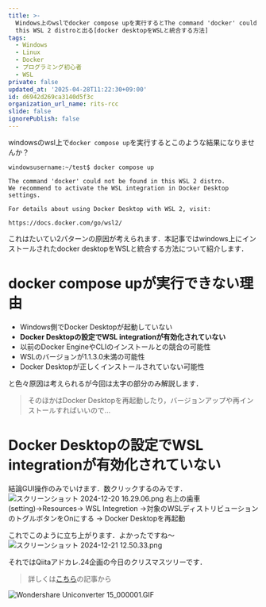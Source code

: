 ```yaml
---
title: >-
  Windows上のwslでdocker compose upを実行するとThe command 'docker' could not be found in
  this WSL 2 distroと出る[docker desktopをWSLと統合する方法]
tags:
  - Windows
  - Linux
  - Docker
  - プログラミング初心者
  - WSL
private: false
updated_at: '2025-04-28T11:22:30+09:00'
id: d6942d269ca3140d5f3c
organization_url_name: rits-rcc
slide: false
ignorePublish: false
---
```

windowsのwsl上で`docker compose up`を実行するとこのような結果になりませんか？
```
windowsusername:~/test$ docker compose up

The command 'docker' could not be found in this WSL 2 distro.
We recommend to activate the WSL integration in Docker Desktop settings.

For details about using Docker Desktop with WSL 2, visit:

https://docs.docker.com/go/wsl2/
```
これはたいてい2パターンの原因が考えられます．本記事ではwindows上にインストールされたdocker desktopをWSLと統合する方法について紹介します．

# docker compose upが実行できない理由
- Windows側でDocker Desktopが起動していない
- **Docker Desktopの設定でWSL integrationが有効化されていない**
- 以前のDocker EngineやCLIのインストールとの競合の可能性
- WSLのバージョンが1.1.3.0未満の可能性
- Docker Desktopが正しくインストールされていない可能性

と色々原因は考えられるが今回は太字の部分のみ解説します．

> そのほかはDocker Desktopを再起動したり，バージョンアップや再インストールすればいいので...

# Docker Desktopの設定でWSL integrationが有効化されていない
結論GUI操作のみでいけます．数クリックするのみです．
![スクリーンショット 2024-12-20 16.29.06.png](https://qiita-image-store.s3.ap-northeast-1.amazonaws.com/0/3757442/3c9c7f5d-cef5-45f5-c40b-86b1d122f149.png)
右上の歯車(setting)→Resources→ WSL Integretion →対象のWSLディストリビューションのトグルボタンをOnにする → Docker Desktopを再起動

これでこのように立ち上がります．よかったですね〜
![スクリーンショット 2024-12-21 12.50.33.png](https://qiita-image-store.s3.ap-northeast-1.amazonaws.com/0/3757442/57e0e115-0f05-ab9d-bb75-74b9f1e949d5.png)


それではQiitaアドカレ.24企画の今日のクリスマスツリーです．

> 詳しくは[こちら](https://qiita.com/JavaLangRuntimeException/items/1f4a6febf957f522ba45)の記事から

![Wondershare Uniconverter 15_000001.GIF](https://qiita-image-store.s3.ap-northeast-1.amazonaws.com/0/3757442/45903393-5a9b-52f3-f21f-d182780681c0.gif)

